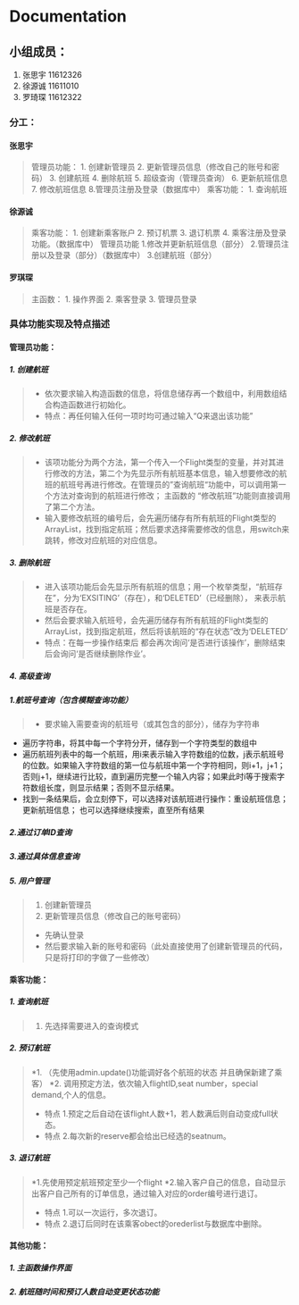 # Documentation
## 小组成员：
1. 张思宇 11612326
2. 徐源诚 11611010
3. 罗琦琛 11612322

### 分工：
#### 张思宇
> 管理员功能：
        1. 创建新管理员
        2. 更新管理员信息（修改自己的账号和密码）
        3. 创建航班
        4. 删除航班
        5. 超级查询（管理员查询）
        6. 更新航班信息
        7. 修改航班信息
        8.管理员注册及登录（数据库中）
>  乘客功能：
        1. 查询航班

#### 徐源诚
> 乘客功能：
      1. 创建新乘客账户
      2. 预订机票
      3. 退订机票
      4. 乘客注册及登录功能。（数据库中）
>管理员功能
      1.修改并更新航班信息（部分）
      2.管理员注册以及登录（部分）（数据库中）
      3.创建航班（部分）

#### 罗琪琛
> 主函数：
    1. 操作界面
    2. 乘客登录
    3. 管理员登录

### 具体功能实现及特点描述
#### 管理员功能：
##### 1. 创建航班
>  * 依次要求输入构造函数的信息，将信息储存再一个数组中，利用数组结合构造函数进行初始化。
>  * 特点：再任何输入任何一项时均可通过输入“Q来退出该功能”

##### 2. 修改航班
>  * 该项功能分为两个方法，第一个传入一个Flight类型的变量，并对其进行修改的方法，第二个为先显示所有航班基本信息，输入想要修改的航班的航班号再进行修改。在管理员的”查询航班“功能中，可以调用第一个方法对查询到的航班进行修改； 主函数的 “修改航班”功能则直接调用了第二个方法。
>  * 输入要修改航班的编号后，会先遍历储存有所有航班的Flight类型的ArrayList，找到指定航班；然后要求选择需要修改的信息，用switch来跳转，修改对应航班的对应信息。

##### 3. 删除航班
>   * 进入该项功能后会先显示所有航班的信息；用一个枚举类型，“航班存在”，分为‘EXSITING’（存在），和‘DELETED’（已经删除）， 来表示航班是否存在。
>   * 然后会要求输入航班号，会先遍历储存有所有航班的Flight类型的ArrayList，找到指定航班，然后将该航班的“存在状态”改为‘DELETED’
>  * 特点：在每一步操作结束后 都会再次询问‘是否进行该操作’，删除结束后会询问‘是否继续删除作业’。

##### 4. 高级查询
##### 1.航班号查询（包含模糊查询功能）
>   * 要求输入需要查询的航班号（或其包含的部分），储存为字符串
* 遍历字符串，将其中每一个字符分开，储存到一个字符类型的数组中
* 遍历航班列表中的每一个航班，用i来表示输入字符数组的位数，j表示航班号的位数。如果输入字符数组的第一位与航班中第一个字符相同，则i+1，j+1； 否则j+1，继续进行比较，直到遍历完整一个输入内容；如果此时i等于搜索字符数组长度，则显示结果；否则不显示结果。
* 找到一条结果后，会立刻停下，可以选择对该航班进行操作：重设航班信息；更新航班信息； 也可以选择继续搜索，直至所有结果
##### 2.通过订单ID查询
##### 3.通过具体信息查询
##### 5. 用户管理
>  1. 创建新管理员
>  2. 更新管理员信息（修改自己的账号密码）
>    * 先确认登录
>    * 然后要求输入新的账号和密码（此处直接使用了创建新管理员的代码，只是将打印的字做了一些修改）

#### 乘客功能：
##### 1. 查询航班
> 1. 先选择需要进入的查询模式

##### 2. 预订航班
> *1. （先使用admin.update()功能调好各个航班的状态 并且确保新建了乘客）
> *2.  调用预定方法，依次输入flightID,seat number，special demand,个人的信息。
> * 特点 1.预定之后自动在该flight人数+1，若人数满后则自动变成full状态。
> * 特点 2.每次新的reserve都会给出已经选的seatnum。
##### 3. 退订航班
> *1.先使用预定航班预定至少一个flight
> *2.输入客户自己的信息，自动显示出客户自己所有的订单信息，通过输入对应的order编号进行退订。
> * 特点 1.可以一次运行，多次退订。
> * 特点 2.退订后同时在该乘客obect的orederlist与数据库中删除。
#### 其他功能：
##### 1. 主函数操作界面
##### 2. 航班随时间和预订人数自动变更状态功能

